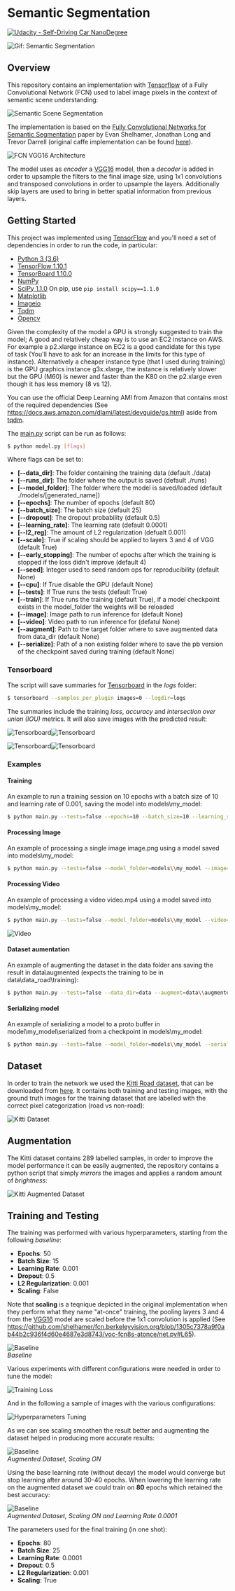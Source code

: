 # Semantic Segmentation
[![Udacity - Self-Driving Car NanoDegree](https://s3.amazonaws.com/udacity-sdc/github/shield-carnd.svg)](http://www.udacity.com/drive)

[//]: # (Image References)

[model_architecture]: ./images/architecture.png "FCN-VGG16 Architecture"
[enc_dec]: ./images/encoder_decoder.png "FCN-VGG16 Architecture"
[scene_understanding]: ./images/scene_segmentation.png "FCN-VGG16 Architecture"
[kitti_dataset]: ./images/kitti_dataset.png "Kitti Dataset"
[aug_dataset]: ./images/augmented_dataset.png "Kitti Dataset Augmented"
[tuning]: ./images/tuning.png "Tuning Parameters"
[tuning_s_off]: ./images/tuning_s_off.png "Scaling OFF"
[tuning_s_on]: ./images/tuning_s_on.png "Scaling ON"
[tuning_aug]: ./images/tuning_aug.png "Scaling ON, Augmented Data"
[tuning_do]: ./images/tuning_do.png "Scaling ON, Augmented Data, Dropout: 0.25"
[tuning_l2reg]: ./images/tuning_l2reg.png "Scaling ON, Augmented Data, L2 Reg: 0.0001"
[tuning_lr]: ./images/tuning_lr.png "Scaling ON, Augmented Data, Learning Rate: 0.0005"
[tuning_lr2]: ./images/tuning_lr2.png "Scaling ON, Augmented Data, Learning Rate: 0.0001"
[tuning_loss_all]: ./images/tensorboard_loss_f.png "Training loss"
[tensorboard_img]: ./images/tensorboard_img.png "Tensorboard Images"
[tensorboard_loss]: ./images/tensorboard_loss.png "Tensorboard Loss"
[tensorboard_iou]: ./images/tensorboard_iou.png "Tensorboard IOU"
[tensorboard_acc]: ./images/tensorboard_acc.png "Tensorboard Accuracy"

[video1_gif]: ./images/video1.gif "Semantic Segmentation"
[video2_gif]: ./images/video2.gif "Semantic Segmentation"

![Gif: Semantic Segmentation][video1_gif]

Overview
---

This repository contains an implementation with [Tensorflow](https://tensorflow.org/) of a Fully Convolutional Network (FCN) used to label image pixels in the context of semantic scene understanding:

![Semantic Scene Segmentation][scene_understanding]

The implementation is based on the [Fully Convolutional Networks for Semantic Segmentation](https://arxiv.org/pdf/1605.06211.pdf) paper by Evan Shelhamer, Jonathan Long and Trevor Darrell (original caffe implementation can be found [here](https://github.com/shelhamer/fcn.berkeleyvision.org)).


![FCN VGG16 Architecture][model_architecture]

The model uses as *encoder* a [VGG16](https://arxiv.org/abs/1409.1556) model, then a *decoder* is added in order to upsample the filters to the final image size, using 1x1 convolutions and transposed convolutions in order to upsample the layers. Additionally skip layers are used to bring in better spatial information from previous layers.

Getting Started
---

This project was implemented using [TensorFlow](https://www.tensorflow.org/) and you'll need a set of dependencies in order to run the code, in particular:

 - [Python 3 (3.6)](https://www.python.org/)
 - [TensorFlow 1.10.1](https://www.tensorflow.org/)
 - [TensorBoard 1.10.0](https://www.tensorflow.org/tensorboard/)
 - [NumPy](http://www.numpy.org/)
 - [SciPy 1.1.0](https://www.scipy.org/)
 On pip, use `pip install scipy==1.1.0`
 - [Matplotlib](https://matplotlib.org/)
 - [Imageio](https://imageio.github.io/)
 - [Tqdm](https://pypi.org/project/tqdm/)
 - [Opencv](https://opencv.org/)

Given the complexity of the model a GPU is strongly suggested to train the model; A good and relatively cheap way is to use an EC2 instance on AWS. For example a p2.xlarge instance on EC2 is a good candidate for this type of task (You'll have to ask for an increase in the limits for this type of instance). Alternatively a cheaper instance type (that I used during training) is the GPU graphics instance g3x.xlarge, the instance is relatively slower but the GPU (M60) is newer and faster than the K80 on the p2.xlarge even though it has less memory (8 vs 12).

You can use the official Deep Learning AMI from Amazon that contains most of the required dependencies (See https://docs.aws.amazon.com/dlami/latest/devguide/gs.html) aside from [tqdm](https://pypi.org/project/tqdm/).

The [main.py](./main.py) script can be run as follows:

```bash
$ python model.py [flags]
```

Where flags can be set to:

* **[--data_dir]**: The folder containing the training data (default ./data)
* **[--runs_dir]**: The folder where the output is saved (default ./runs)
* **[--model_folder]**: The folder where the model is saved/loaded (default ./models/[generated_name])
* **[--epochs]**: The number of epochs (default 80)
* **[--batch_size]**: The batch size (default 25)
* **[--dropout]**: The dropout probability (default 0.5)
* **[--learning_rate]**: The learning rate (default 0.0001)
* **[--l2_reg]**: The amount of L2 regularization (defualt 0.001)
* **[--scale]**: True if scaling should be applied to layers 3 and 4 of VGG (default True)
* **[--early_stopping]**: The number of epochs after which the training is stopped if the loss didn't improve (default 4)
* **[--seed]**: Integer used to seed random ops for reproducibility (default None)
* **[--cpu]**: If True disable the GPU (default None)
* **[--tests]**: If True runs the tests (default True)
* **[--train]**: If True runs the training (default True), if a model checkpoint exists in the model_folder the weights will be reloaded
* **[--image]**: Image path to run inference for (default None)
* **[--video]**: Video path to run inference for (defatul None)
* **[--augment]**: Path to the target folder where to save augmented data from data_dir (default None)
* **[--serialize]**: Path of a non existing folder where to save the pb version of the checkpoint saved during training (default None)

### Tensorboard
The script will save summaries for [Tensorboard](https://www.tensorflow.org/guide/summaries_and_tensorboard) in the *logs* folder:

```bash
$ tensorboard --samples_per_plugin images=0 --logdir=logs
```

The summaries include the training *loss*, *accuracy* and *intersection over union (IOU)* metrics. It will also save images with the predicted result:

![Tensorboard][tensorboard_img]![Tensorboard][tensorboard_loss]

![Tensorboard][tensorboard_iou]![Tensorboard][tensorboard_acc]

### Examples

#### Training

An example to run a training session on 10 epochs with a batch size of 10 and learning rate of 0.001, saving the model into models\my_model: 

```bash
$ python main.py --tests=false --epochs=10 --batch_size=10 --learning_rate=0.001 --model_folder=models\\my_model
```

#### Processing Image

An example of processing a single image image.png using a model saved into models\my_model:

```bash
$ python main.py --tests=false --model_folder=models\\my_model --image=image.png
```

#### Processing Video

An example of processing a video video.mp4 using a model saved into models\my_model:

```bash
$ python main.py --tests=false --model_folder=models\\my_model --video=video.mp4
```

![Video][video2_gif]

#### Dataset aumentation

An example of augmenting the dataset in the data folder ans saving the result in data\augmented (expects the training to be in data\data_road\training):

```bash
$ python main.py --tests=false --data_dir=data --augment=data\\augmented
```

#### Serializing model

An example of serializing a model to a proto buffer in model\my_model\serialized from a checkpoint in models\my_model:

```bash
$ python main.py --tests=false --model_folder=models\\my_model --serialize=models\\my_model\\serialized
```

Dataset
---

In order to train the network we used the [Kitti Road dataset](http://www.cvlibs.net/datasets/kitti/eval_road.php), that can be downloaded from [here](http://www.cvlibs.net/download.php?file=data_road.zip). It contains both training and testing images, with the ground truth images for the training dataset that are labelled with the correct pixel categorization (road vs non-road):

![Kitti Dataset][kitti_dataset]

Augmentation
---

The Kitti dataset contains 289 labelled samples, in order to improve the model performance it can be easily augmented, the repository contains a python script that simply *mirrors* the images and applies a random amount of *brightness*:

![Kitti Augmented Dataset][aug_dataset]

Training and Testing
---

The training was performed with various hyperparameters, starting from the following *baseline*:

* **Epochs**: 50
* **Batch Size**: 15
* **Learning Rate**: 0.001
* **Dropout**: 0.5
* **L2 Regularization**: 0.001
* **Scaling**: False

Note that **scaling** is a teqnique depicted in the original implementation when they perform what they name "at-once" training, the pooling layers 3 and 4 from the [VGG16](https://arxiv.org/abs/1409.1556) model are scaled before the 1x1 convolution is applied (See https://github.com/shelhamer/fcn.berkeleyvision.org/blob/1305c7378a9f0ab44b2c936f4d60e4687e3d8743/voc-fcn8s-atonce/net.py#L65).

![Baseline][tuning_s_off]<br>*Baseline*

Various experiments with different configurations were needed in order to tune the model:

![Training Loss][tuning_loss_all]

And in the following a sample of images with the various configurations:

![Hyperparameters Tuning][tuning]

As we can see scaling smoothen the result better and augmenting the dataset helped in producing more accurate results:

![Baseline][tuning_aug]<br>*Augmented Dataset, Scaling ON*

Using the base learning rate (without decay) the model would converge but stop learning after around 30-40 epochs. When lowering the learning rate on the augmented dataset we could train on **80** epochs which retained the best accuracy:

![Baseline][tuning_lr2]<br>*Augmented Dataset, Scaling ON and Learning Rate 0.0001*

The parameters used for the final training (in one shot):

* **Epochs**: 80
* **Batch Size**: 25
* **Learning Rate**: 0.0001
* **Dropout**: 0.5
* **L2 Regularization**: 0.001
* **Scaling**: True

